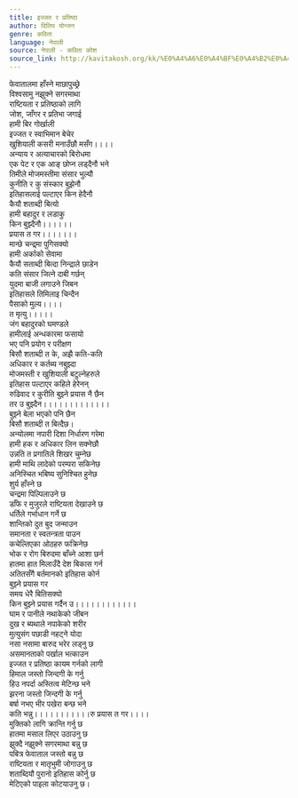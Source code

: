 ```yaml
---
title: इज्जत र प्रतिष्ठा
author: दिलिप योन्जन
genre: कविता
language: नेपाली
source: नेपाली - कविता कोश
source_link: http://kavitakosh.org/kk/%E0%A4%A6%E0%A4%BF%E0%A4%B2%E0%A4%BF%E0%A4%AA_%E0%A4%AF%E0%A5%8B%E0%A4%A8%E0%A5%8D%E0%A4%9C%E0%A4%A8
---
```


फेवातालमा हाँस्ने माछापुच्छ्रे  
विश्वसामु नझुक्ने सगरमाथा  
राष्टियता र प्रतिष्ठाको लागि  
जोश, जाँगर र प्रतिभा जगाई  
हामी बिर गोर्खाली  
इज्जत र स्वाभिमान बेचेर  
खुशियाली कसरी मनाउँछौ मसँग।।।।  
अन्याय र अत्याचारको बिरोधमा  
एक पेट र एक आङ् छोप्न लड्दैनौ भने  
तिमीले मोजमस्तीमा संसार भुल्यौ  
कुनीति र कु संस्कार बुझेनौ  
इतिहासलाई पल्टाएर किन हेदैनौ  
कैयौ शताब्दी बित्यो  
हामी बहादुर र लडाकु  
किन बुझ्दैनौ।।।।।।  
प्रयास त गर।।।।।।।  
मान्छे चन्द्र्मा पुगिसक्यो  
हामी अर्काको सेवामा  
कैयौ सताब्दी बित्दा निन्द्राले छाडेन  
कति संसार जित्ने दाबी गर्छन्  
युदमा बाजी लगाउने जिबन  
इतिहासले तिमिलाइ चिन्दैन  
पैसाको मुल्य।।।।  
त मृत्यु।।।।।  
जंग बहादुरको घमण्डले  
हामीलाई अन्धकारमा फसायो  
भए पनि प्रयोग र परीक्षण  
बिसौ शताब्दी त के, अझै कति-कति  
अधिकार र कर्तब्य नबुझ्दा  
मोजमस्ती र खुशियाली बटुल्नेहरुले  
इतिहास पल्टाएर कहिले हेरेनन्  
रुढिवाद र कुरीति बुझ्ने प्रयास नै छैन  
तर उ बुझ्दैन।।।।।।।।।।।।।  
बुझ्ने बेला भएको पनि छैन  
बिसौ शताब्दी त बित्दैछ।  
अन्योलमा नपारी दिशा निर्धारण गरेमा  
हामी हक र अधिकार लिन सक्नेछौ  
उन्नति त प्रगातिले शिखर चुम्नेछ  
हामी माथि लादेको परम्परा सकिनेछ  
अनिस्चित भबिष्य सुनिश्चित हुनेछ  
शुर्य हाँस्ने छ  
चन्द्रमा पिल्पिलाउने छ  
डाँफे र मुजुरले राष्टियता देखाउने छ  
धर्तिले गर्भाधान गर्ने छ  
शान्तिको दुत बुद जन्माउन  
समानता र स्वतन्त्रता पाउन  
कचेल्तिएका ओठहरु फक्रिनेछ  
भोक र रोग बिरुदमा बाँच्ने आशा छर्न  
हातमा हात मिलाउँदै देश बिकास गर्न  
अतितसँगै बर्तमानको इतिहास कोर्न  
बुझ्ने प्रयास गर  
समय धेरै बितिसक्यो  
किन बुझ्ने प्रयास गर्दैन उ।।।।।।।।।।।।  
घाम र पानीले नथाकेको जीबन  
दुख र ब्यथाले नपाकेको शरीर  
मुत्युसंग पछाडी नहट्ने योदा  
नसा नसामा बारुद भरेर लड्नु छ  
असमानताको पर्खाल भत्काउन  
इज्जत र प्रतिष्ठा कायम गर्नको लागी  
हिमाल जस्तो जिन्दगी के गर्नु  
हिउ नपर्दा अस्तित्व मेटिन्छ भने  
झरना जस्तो जिन्दगी के गर्नु  
बर्षा नभए भीर पखेरा बन्छ भने  
कति भन्नु।।।।।।।।।।।रु प्रयास त गर।।।।  
मुक्तिको लागि क्रान्ति गर्नु छ  
हातमा मसाल लिएर उठाउनु छ  
झुक्दै नझुक्ने सगरमाथा बन्नु छ  
पबित्र फेवाताल जस्तो बन्नु छ  
राष्टियता र मातृभुमी जोगाउनु छ  
शताब्दियौ पुरानो इतिहास कोर्नु छ  
मेटिएको पाइला कोटयाउनु छ।
